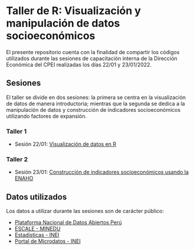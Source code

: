# Taller de R: Visualización y manipulación de datos socioeconómicos
El presente repositorio cuenta con la finalidad de compartir los códigos utilizados durante las sesiones de capacitación interna de la Dirección Económica del CPEI realizadas los días 22/01 y 23/01/2022.
## Sesiones
El taller se divide en dos sesiones: la primera se centra en la visualización de datos de manera introductoria; mientras que la segunda se dedica a la manipulación de datos y construcción de indicadores socioeconómicos utilizando factores de expansión. 
### Taller 1
* Sesión 22/01: [Visualización de datos en R](https://github.com/jbenitesg/TALLER_PILOTO_CPEI/blob/main/MANIPULACION_VISUALIZACION/sesion1.md)
### Taller 2 
* Sesión 23/01: [Construcción de indicadores socioeconómicos usando la ENAHO](https://github.com/jbenitesg/TALLER_PILOTO_CPEI/blob/main/ANALISIS_SOCIECONOMICO/sesion2.md)
## Datos utilizados
Los datos a utilizar durante las sesiones son de carácter público: 
* [Plataforma Nacional de Datos Abiertos Perú](https://www.datosabiertos.gob.pe/)
* [ESCALE - MINEDU](http://escale.minedu.gob.pe/indicadores)
* [Estadísticas - INEI](https://www.inei.gob.pe/estadisticas/indice-tematico/sociales/)
* [Portal de Microdatos - INEI](http://iinei.inei.gob.pe/microdatos/)
